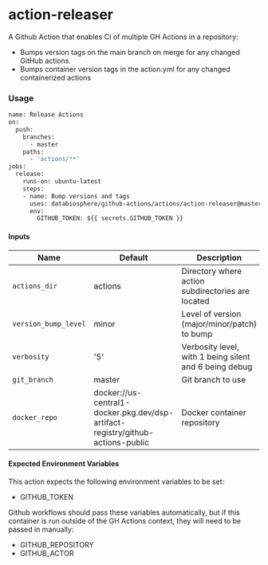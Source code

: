 # action-releaser

A Github Action that enables CI of multiple GH Actions in a repository:
- Bumps version tags on the main branch on merge for any changed GitHub actions.
- Bumps container version tags in the action.yml for any changed containerized actions

### Usage

```Dockerfile
name: Release Actions
on:
  push:
    branches:
      - master
    paths:
      - 'actions/**'
jobs:
  release:
    runs-on: ubuntu-latest
    steps:
    - name: Bump versions and tags
      uses: databiosphere/github-actions/actions/action-releaser@master
      env:
        GITHUB_TOKEN: ${{ secrets.GITHUB_TOKEN }}
```

#### Inputs
| Name | Default | Description|
| ---- | ------- | ---------- |
| `actions_dir` | actions | Directory where action subdirectories are located |
| `version_bump_level` | minor | Level of version (major/minor/patch) to bump |
| `verbosity` | '5' | Verbosity level, with 1 being silent and 6 being debug |
| `git_branch` | master | Git branch to use |
| `docker_repo` | docker://us-central1-docker.pkg.dev/dsp-artifact-registry/github-actions-public | Docker container repository |

#### Expected Environment Variables

This action expects the following environment variables to be set:
- GITHUB_TOKEN

Github workflows should pass these variables automatically, but if this container is run outside of the GH Actions context, they will need to be passed in manually:
- GITHUB_REPOSITORY
- GITHUB_ACTOR
